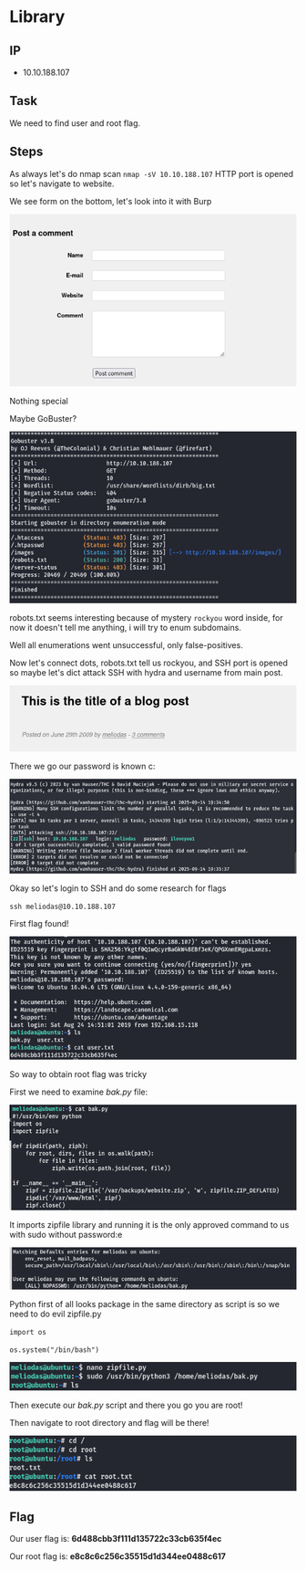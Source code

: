 # Library
## IP
- 10.10.188.107
## Task

We need to find user and root flag.

## Steps

As always let's do nmap scan
`nmap -sV 10.10.188.107`
HTTP port is opened so let's navigate to website.

We see form on the bottom, let's look into it with Burp

![alt text](image.png)

Nothing special

Maybe GoBuster?

![alt text](image-1.png)

robots.txt seems interesting because of mystery `rockyou` word inside, for now it doesn't tell me anything, i will try to enum subdomains.

Well all enumerations went unsuccessful, only false-positives.

Now let's connect dots, robots.txt tell us rockyou, and SSH port is opened so maybe let's dict attack SSH with hydra and username from main post.

![alt text](image-2.png)

There we go our password is known c:

![alt text](image-3.png)

Okay so let's login to SSH and do some research for flags

`ssh meliodas@10.10.188.107`

First flag found!

![alt text](image-4.png)

So way to obtain root flag was tricky

First we need to examine *bak.py* file:

![alt text](image-5.png)

It imports zipfile library and running it is the only approved command to us with sudo without password:e 

![alt text](image-6.png)

Python first of all looks package in the same directory as script is so we need to do evil zipfile.py

`import os`

`os.system("/bin/bash")`

![alt text](image-7.png)

Then execute our *bak.py* script and there you go you are root!

Then navigate to root directory and flag will be there!

![alt text](image-8.png)


## Flag

Our user flag is: **6d488cbb3f111d135722c33cb635f4ec**

Our root flag is: **e8c8c6c256c35515d1d344ee0488c617**